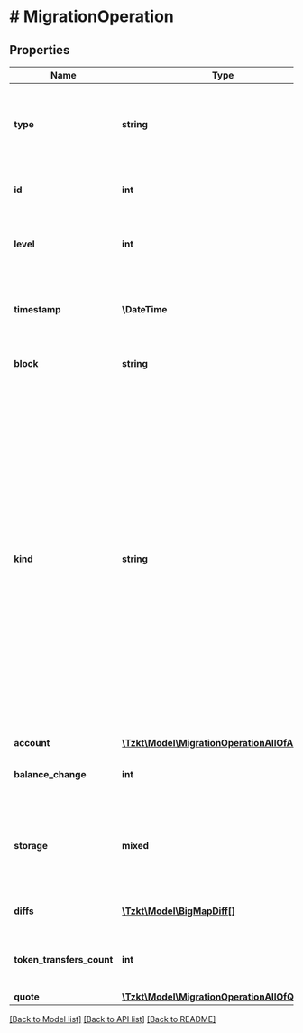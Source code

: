 # # MigrationOperation

## Properties

Name | Type | Description | Notes
------------ | ------------- | ------------- | -------------
**type** | **string** | Type of the operation, &#x60;migration&#x60; - result of the context (database) migration during a protocol update (synthetic type) | [optional]
**id** | **int** | Unique ID of the operation, stored in the TzKT indexer database | [optional]
**level** | **int** | The height of the block from the genesis block, in which the operation was included | [optional]
**timestamp** | **\DateTime** | Datetime of the block, in which the operation was included (ISO 8601, e.g. &#x60;2020-02-20T02:40:57Z&#x60;) | [optional]
**block** | **string** | Hash of the block, in which the operation was included | [optional]
**kind** | **string** | Kind of the migration  &#x60;bootstrap&#x60; - balance updates, included in the first block after genesis &#x60;activate_delegate&#x60; - registering a new baker (delegator) during protocol migration &#x60;airdrop&#x60; - airdrop of 1 micro tez during Babylon protocol upgrade &#x60;proposal_invoice&#x60; - invoice for creation a proposal for protocol upgrade &#x60;code_change&#x60; - changing contract scripts during Babylon protocol upgrade &#x60;origination&#x60; - implicit (hardcoded in the protocol) origination of liquidity baking contracts &#x60;subsidy&#x60; - liquidity baking subsidy &#x60;remove_bigmap_key&#x60; - removing the key from the bigmap | [optional]
**account** | [**\Tzkt\Model\MigrationOperationAllOfAccount**](MigrationOperationAllOfAccount.md) |  | [optional]
**balance_change** | **int** | The amount for which the operation updated the balance (micro tez) | [optional]
**storage** | **mixed** | Contract storage after the migration converted to human-readable JSON. Note: you can configure storage format by setting &#x60;micheline&#x60; query parameter. | [optional]
**diffs** | [**\Tzkt\Model\BigMapDiff[]**](BigMapDiff.md) | List of bigmap updates caused by the migration. | [optional]
**token_transfers_count** | **int** | Number of token transfers produced by the operation, or &#x60;null&#x60; if there are no transfers | [optional]
**quote** | [**\Tzkt\Model\MigrationOperationAllOfQuote**](MigrationOperationAllOfQuote.md) |  | [optional]

[[Back to Model list]](../../README.md#models) [[Back to API list]](../../README.md#endpoints) [[Back to README]](../../README.md)
